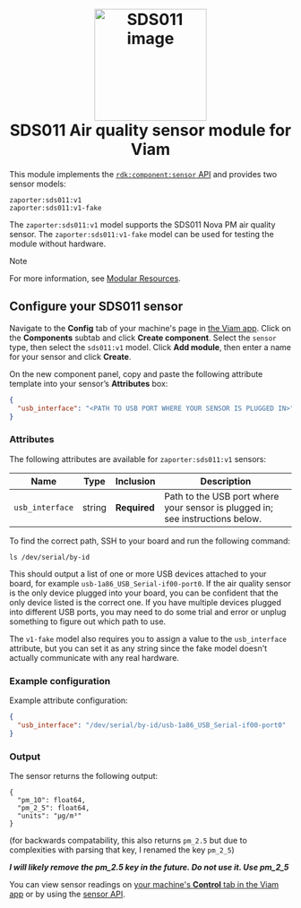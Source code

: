 
<h1 >
<h1 align="center">
  <br>
  <a href="https://github.com/zaporter-work/viam-sds011"><img src="https://raw.githubusercontent.com/zaporter-work/viam-sds011/main/etc/sds011.jpg" alt="SDS011 image" width="200"></a>
  <br>
  SDS011 Air quality sensor module for Viam
  <br>
</h1>

This module implements the [`rdk:component:sensor` API](https://docs.viam.com/components/sensor) and provides two sensor models:

```
zaporter:sds011:v1
zaporter:sds011:v1-fake
```

The `zaporter:sds011:v1` model supports the SDS011 Nova PM air quality sensor.
The `zaporter:sds011:v1-fake` model can be used for testing the module without hardware.

> [!NOTE]
> For more information, see [Modular Resources](https://docs.viam.com/registry/#modular-resources).

## Configure your SDS011 sensor

Navigate to the **Config** tab of your machine's page in [the Viam app](https://app.viam.com/).
Click on the **Components** subtab and click **Create component**.
Select the `sensor` type, then select the `sds011:v1` model.
Click **Add module**, then enter a name for your sensor and click **Create**.

On the new component panel, copy and paste the following attribute template into your sensor’s **Attributes** box:

```json
{
  "usb_interface": "<PATH TO USB PORT WHERE YOUR SENSOR IS PLUGGED IN>"
}
```

### Attributes

The following attributes are available for `zaporter:sds011:v1` sensors:

| Name    | Type   | Inclusion    | Description |
| ------- | ------ | ------------ | ----------- |
| `usb_interface` | string | **Required** | Path to the USB port where your sensor is plugged in; see instructions below. |

To find the correct path, SSH to your board and run the following command:

```sh{class="command-line" data-prompt="$"}
ls /dev/serial/by-id
```

This should output a list of one or more USB devices attached to your board, for example `usb-1a86_USB_Serial-if00-port0`.
If the air quality sensor is the only device plugged into your board, you can be confident that the only device listed is the correct one.
If you have multiple devices plugged into different USB ports, you may need to do some trial and error or unplug something to figure out which path to use.

The `v1-fake` model also requires you to assign a value to the `usb_interface` attribute, but you can set it as any string since the fake model doesn't actually communicate with any real hardware.


### Example configuration

Example attribute configuration:

```json
{
  "usb_interface": "/dev/serial/by-id/usb-1a86_USB_Serial-if00-port0"
}
```

### Output

The sensor returns the following output:

```json5
{
  "pm_10": float64, 
  "pm_2_5": float64,
  "units": "μg/m³"
}
```

(for backwards compatability, this also returns `pm_2.5` but due to complexities with parsing that key, I renamed the key `pm_2_5`)

***I will likely remove the pm_2.5 key in the future. Do not use it. Use pm_2_5***

You can view sensor readings on [your machine's **Control** tab in the Viam app](https://app.viam.com/) or by using the [sensor API](https://docs.viam.com/components/sensor).
